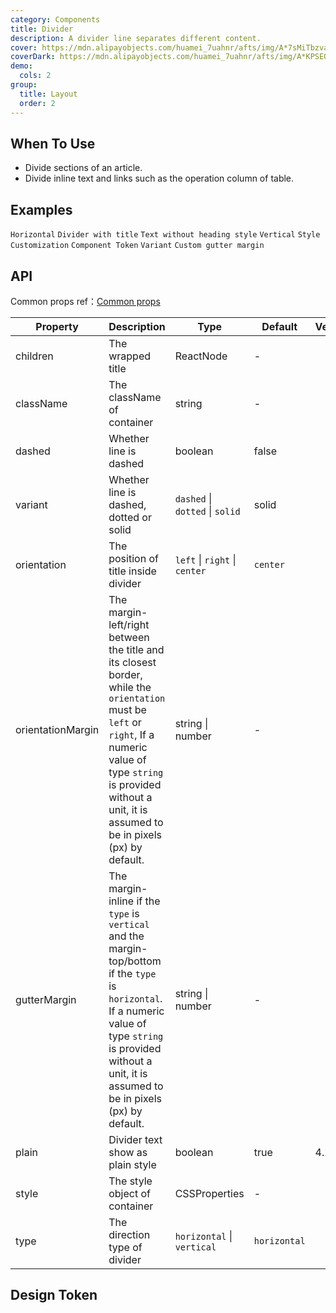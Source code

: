 ```yaml
---
category: Components
title: Divider
description: A divider line separates different content.
cover: https://mdn.alipayobjects.com/huamei_7uahnr/afts/img/A*7sMiTbzvaDoAAAAAAAAAAAAADrJ8AQ/original
coverDark: https://mdn.alipayobjects.com/huamei_7uahnr/afts/img/A*KPSEQ74PLg4AAAAAAAAAAAAADrJ8AQ/original
demo:
  cols: 2
group:
  title: Layout
  order: 2
---
```


## When To Use

- Divide sections of an article.
- Divide inline text and links such as the operation column of table.

## Examples

<!-- prettier-ignore -->
<code src="./demo/horizontal.tsx">Horizontal</code>
<code src="./demo/with-text.tsx">Divider with title</code>
<code src="./demo/plain.tsx">Text without heading style</code>
<code src="./demo/vertical.tsx">Vertical</code>
<code src="./demo/customize-style.tsx" debug>Style Customization</code>
<code src="./demo/component-token.tsx" debug>Component Token</code>
<code src="./demo/variant.tsx">Variant</code>
<code src="./demo/custom-gutter.tsx">Custom gutter margin</code>

## API

Common props ref：[Common props](/docs/react/common-props)

| Property | Description | Type | Default | Version |
| --- | --- | --- | --- | --- |
| children | The wrapped title | ReactNode | - |  |
| className | The className of container | string | - |  |
| dashed | Whether line is dashed | boolean | false |  |
| variant | Whether line is dashed, dotted or solid | `dashed` \| `dotted` \| `solid` | solid |  |
| orientation | The position of title inside divider | `left` \| `right` \| `center` | `center` |  |
| orientationMargin | The margin-left/right between the title and its closest border, while the `orientation` must be `left` or `right`, If a numeric value of type `string` is provided without a unit, it is assumed to be in pixels (px) by default. | string \| number | - |  |
| gutterMargin | The margin-inline if the `type` is `vertical` and the margin-top/bottom if the `type` is `horizontal`. If a numeric value of type `string` is provided without a unit, it is assumed to be in pixels (px) by default. | string \| number | - |
| plain | Divider text show as plain style | boolean | true | 4.2.0 |
| style | The style object of container | CSSProperties | - |  |
| type | The direction type of divider | `horizontal` \| `vertical` | `horizontal` |  |

## Design Token

<ComponentTokenTable component="Divider"></ComponentTokenTable>
